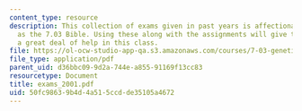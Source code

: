 ```yaml
---
content_type: resource
description: This collection of exams given in past years is affectionately known
  as the 7.03 Bible. Using these along with the assignments will give the student
  a great deal of help in this class.
file: https://ol-ocw-studio-app-qa.s3.amazonaws.com/courses/7-03-genetics-fall-2004/50fc98639b4d4a515ccdde35105a4672_exams_2001.pdf
file_type: application/pdf
parent_uid: d36bbc09-9d2a-744e-a855-91169f13cc83
resourcetype: Document
title: exams_2001.pdf
uid: 50fc9863-9b4d-4a51-5ccd-de35105a4672
---
```

